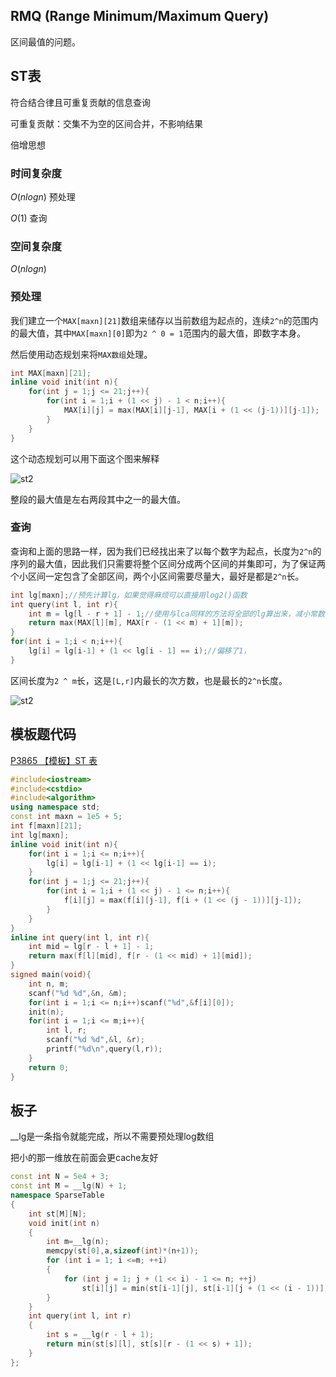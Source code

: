 ## RMQ (Range Minimum/Maximum Query)
区间最值的问题。
## ST表
符合结合律且可重复贡献的信息查询

可重复贡献：交集不为空的区间合并，不影响结果

倍增思想
### 时间复杂度
$O(nlogn)$ 预处理

$O(1)$ 查询
### 空间复杂度
$O(nlogn)$

### 预处理

我们建立一个`MAX[maxn][21]`数组来储存以当前数组为起点的，连续`2^n`的范围内的最大值，其中`MAX[maxn][0]`即为`2 ^ 0 = 1`范围内的最大值，即数字本身。

然后使用动态规划来将`MAX数组`处理。

```c++
int MAX[maxn][21];
inline void init(int n){
	for(int j = 1;j <= 21;j++){
		for(int i = 1;i + (1 << j) - 1 < n;i++){
			MAX[i][j] = max(MAX[i][j-1], MAX[i + (1 << (j-1))][j-1]);
		}
	}
}
```

这个动态规划可以用下面这个图来解释

![st2](https://cdn.jsdelivr.net/gh/Crotes/blogjsd/image/st/st1.png)

整段的最大值是左右两段其中之一的最大值。

### 查询

查询和上面的思路一样，因为我们已经找出来了以每个数字为起点，长度为`2^n`的序列的最大值，因此我们只需要将整个区间分成两个区间的并集即可，为了保证两个小区间一定包含了全部区间，两个小区间需要尽量大，最好是都是`2^n`长。

```c++
int lg[maxn];//预先计算lg，如果觉得麻烦可以直接用log2()函数
int query(int l, int r){
	int m = lg[l - r + 1] - 1;//使用与lca同样的方法将全部的lg算出来，减小常数，注意有偏移要减回来
	return max(MAX[l][m], MAX[r - (1 << m) + 1][m]);
}
for(int i = 1;i < n;i++){
    lg[i] = lg[i-1] + (1 << lg[i - 1] == i);//偏移了1，
}
```

区间长度为`2 ^ m`长，这是`[L,r]`内最长的次方数，也是最长的`2^n`长度。

![st2](https://cdn.jsdelivr.net/gh/Crotes/blogjsd/image/st/st2.png)

## 模板题代码

[P3865 【模板】ST 表](https://www.luogu.com.cn/problem/P3865)

```c++
#include<iostream>
#include<cstdio>
#include<algorithm>
using namespace std;
const int maxn = 1e5 + 5;
int f[maxn][21];
int lg[maxn];
inline void init(int n){
    for(int i = 1;i <= n;i++){
        lg[i] = lg[i-1] + (1 << lg[i-1] == i);
    }
    for(int j = 1;j <= 21;j++){
        for(int i = 1;i + (1 << j) - 1 <= n;i++){
            f[i][j] = max(f[i][j-1], f[i + (1 << (j - 1))][j-1]);
        }
    }
}
inline int query(int l, int r){
    int mid = lg[r - l + 1] - 1;
    return max(f[l][mid], f[r - (1 << mid) + 1][mid]);
}
signed main(void){
    int n, m;
    scanf("%d %d",&n, &m);
    for(int i = 1;i <= n;i++)scanf("%d",&f[i][0]);
    init(n);
    for(int i = 1;i <= m;i++){
        int l, r;
        scanf("%d %d",&l, &r);
        printf("%d\n",query(l,r));
    }
    return 0;
}
```
## 板子
\_\_lg是一条指令就能完成，所以不需要预处理log数组

把小的那一维放在前面会更cache友好
```cpp
const int N = 5e4 + 3;
const int M = __lg(N) + 1;
namespace SparseTable
{
    int st[M][N];
    void init(int n)
    {
        int m=__lg(n);
        memcpy(st[0],a,sizeof(int)*(n+1));
        for (int i = 1; i <=m; ++i)
        {
            for (int j = 1; j + (1 << i) - 1 <= n; ++j)
                st[i][j] = min(st[i-1][j], st[i-1][j + (1 << (i - 1))]);
        }
    }
    int query(int l, int r)
    {
        int s = __lg(r - l + 1);
        return min(st[s][l], st[s][r - (1 << s) + 1]);
    }
};
```
